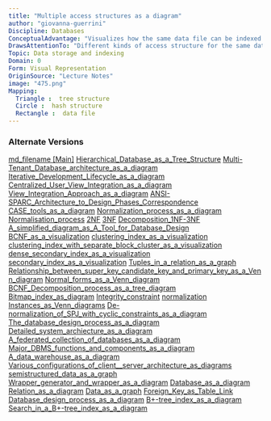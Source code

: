 ```yaml
---
title: "Multiple access structures as a diagram"
author: "giovanna-guerrini"
Discipline: Databases
ConceptualAdvantage: "Visualizes how the same data file can be indexed by multiple access structures"
DrawsAttentionTo: "Different kinds of access structure for the same data: Hash vs tree, primary vs secondary"
Topic: Data storage and indexing
Domain: 0
Form: Visual Representation
OriginSource: "Lecture Notes"
image: "475.png"
Mapping:
  Triangle :  tree structure
  Circle :  hash structure
  Rectangle :  data file
---
```

### Alternate Versions
<a href="/nms/md_filename.html">md_filename [Main]</a>
<a href="/nms/Hierarchical_Database_as_a_Tree_Structure.html">Hierarchical_Database_as_a_Tree_Structure</a>
<a href="/nms/Multi-Tenant_Database_architecture_as_a_diagram.html">Multi-Tenant_Database_architecture_as_a_diagram</a>
<a href="/nms/Iterative_Development_Lifecycle_as_a_diagram.html">Iterative_Development_Lifecycle_as_a_diagram</a>
<a href="/nms/Centralized_User_View_Integration_as_a_diagram.html">Centralized_User_View_Integration_as_a_diagram</a>
<a href="/nms/View_Integration_Approach_as_a_diagram.html">View_Integration_Approach_as_a_diagram</a>
<a href="/nms/ANSI-SPARC_Architecture_to_Design_Phases_Correspondence.html">ANSI-SPARC_Architecture_to_Design_Phases_Correspondence</a>
<a href="/nms/CASE_tools_as_a_diagram.html">CASE_tools_as_a_diagram</a>
<a href="/nms/Normalization_process_as_a_diagram.html">Normalization_process_as_a_diagram</a>
<a href="/nms/Normalisation_process.html">Normalisation_process</a>
<a href="/nms/2NF.html">2NF</a>
<a href="/nms/3NF.html">3NF</a>
<a href="/nms/Decomposition_1NF-3NF.html">Decomposition_1NF-3NF</a>
<a href="/nms/A_simplified_diagram_as_A_Tool_for_Database_Design.html">A_simplified_diagram_as_A_Tool_for_Database_Design</a>
<a href="/nms/BCNF_as_a_visualization.html">BCNF_as_a_visualization</a>
<a href="/nms/clustering_index_as_a_visualization.html">clustering_index_as_a_visualization</a>
<a href="/nms/clustering_index_with_separate_block_cluster_as_a_visualization.html">clustering_index_with_separate_block_cluster_as_a_visualization</a>
<a href="/nms/dense_secondary_index_as_a_visualization.html">dense_secondary_index_as_a_visualization</a>
<a href="/nms/secondary_index_as_a_visualization.html">secondary_index_as_a_visualization</a>
<a href="/nms/Tuples_in_a_relation_as_a_graph.html">Tuples_in_a_relation_as_a_graph</a>
<a href="/nms/Relationship_between_super_key_candidate_key_and_primary_key_as_a_Venn_diagram.html">Relationship_between_super_key_candidate_key_and_primary_key_as_a_Venn_diagram</a>
<a href="/nms/Normal_forms_as_a_Venn_diagram.html">Normal_forms_as_a_Venn_diagram</a>
<a href="/nms/BCNF_Decomposition_process_as_a_tree_diagram.html">BCNF_Decomposition_process_as_a_tree_diagram</a>
<a href="/nms/Bitmap_index_as_diagram.html">Bitmap_index_as_diagram</a>
<a href="/nms/Integrity_constraint.html">Integrity_constraint</a>
<a href="/nms/normalization.html">normalization</a>
<a href="/nms/Instances_as_Venn_diagrams.html">Instances_as_Venn_diagrams</a>
<a href="/nms/De-normalization_of_SPJ_with_cyclic_constraints_as_a_diagram.html">De-normalization_of_SPJ_with_cyclic_constraints_as_a_diagram</a>
<a href="/nms/The_database_design_process_as_a_diagram.html">The_database_design_process_as_a_diagram</a>
<a href="/nms/Detailed_system_archiecture_as_a_diagram.html">Detailed_system_archiecture_as_a_diagram</a>
<a href="/nms/A_federated_collection_of_databases_as_a_diagram.html">A_federated_collection_of_databases_as_a_diagram</a>
<a href="/nms/Major_DBMS_functions_and_components_as_a_diagram.html">Major_DBMS_functions_and_components_as_a_diagram</a>
<a href="/nms/A_data_warehouse_as_a_diagram.html">A_data_warehouse_as_a_diagram</a>
<a href="/nms/Various_configurations_of_client__server_architecture_as_diagrams.html">Various_configurations_of_client__server_architecture_as_diagrams</a>
<a href="/nms/semistructured_data_as_a_graph.html">semistructured_data_as_a_graph</a>
<a href="/nms/Wrapper_generator_and_wrapper_as_a_diagram.html">Wrapper_generator_and_wrapper_as_a_diagram</a>
<a href="/nms/Database_as_a_diagram.html">Database_as_a_diagram</a>
<a href="/nms/Relation_as_a_diagram.html">Relation_as_a_diagram</a>
<a href="/nms/Data_as_a_graph.html">Data_as_a_graph</a>
<a href="/nms/Foreign_Key_as_Table_Link.html">Foreign_Key_as_Table_Link</a>
<a href="/nms/Database_design_process_as_a_diagram.html">Database_design_process_as_a_diagram</a>
<a href="/nms/B+-tree_index_as_a_diagram.html">B+-tree_index_as_a_diagram</a>
<a href="/nms/Search_in_a_B+-tree_index_as_a_diagram.html">Search_in_a_B+-tree_index_as_a_diagram</a>

